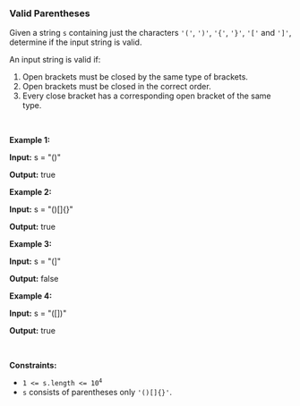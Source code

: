 
<h3>Valid Parentheses</h3>
<div><p>Given a string <code>s</code> containing just the characters <code>'('</code>, <code>')'</code>, <code>'{'</code>, <code>'}'</code>, <code>'['</code> and <code>']'</code>, determine if the input string is valid.</p>
<p>An input string is valid if:</p>
<ol>
<li>Open brackets must be closed by the same type of brackets.</li>
<li>Open brackets must be closed in the correct order.</li>
<li>Every close bracket has a corresponding open bracket of the same type.</li>
</ol>
<p> </p>
<p><strong>Example 1:</strong></p>
<div class="example-block">
<p><strong>Input:</strong> <span class="example-io">s = "()"</span></p>
<p><strong>Output:</strong> <span class="example-io">true</span></p>
</div>
<p><strong>Example 2:</strong></p>
<div class="example-block">
<p><strong>Input:</strong> <span class="example-io">s = "()[]{}"</span></p>
<p><strong>Output:</strong> <span class="example-io">true</span></p>
</div>
<p><strong>Example 3:</strong></p>
<div class="example-block">
<p><strong>Input:</strong> <span class="example-io">s = "(]"</span></p>
<p><strong>Output:</strong> <span class="example-io">false</span></p>
</div>
<p><strong>Example 4:</strong></p>
<div class="example-block">
<p><strong>Input:</strong> <span class="example-io">s = "([])"</span></p>
<p><strong>Output:</strong> <span class="example-io">true</span></p>
</div>
<p> </p>
<p><strong>Constraints:</strong></p>
<ul>
<li><code>1 &lt;= s.length &lt;= 10<sup>4</sup></code></li>
<li><code>s</code> consists of parentheses only <code>'()[]{}'</code>.</li>
</ul>
</div>
